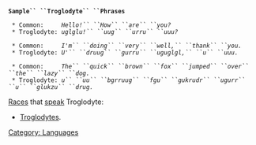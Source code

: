 **`Sample`` ``Troglodyte`` ``Phrases`**  
  
` * Common:     `*`Hello!`` ``How`` ``are`` ``you?`*  
` * Troglodyte: `*`uglglu!`` ``uug`` ``urru`` ``uuu?`*  
  
` * Common:     `*`I'm`` ``doing`` ``very`` ``well,`` ``thank`` ``you.`*  
` * Troglodyte: `*`U'`` ``druug`` ``gurru`` ``uguglgl,`` ``u`` ``uuu.`*  
  
` * Common:     `*`The`` ``quick`` ``brown`` ``fox`` ``jumped`` ``over`` ``the`` ``lazy`` ``dog.`*  
` * Troglodyte: `*`u`` ``uu`` ``bgrruug`` ``fgu`` ``gukrudr`` ``ugurr`` ``u`` ``glukzu`` ``drug.`*

[Races](:Category:_Races.md "wikilink") that
[speak](Speak.md "wikilink") Troglodyte:

-   [Troglodytes](Troglodytes.md "wikilink").

[Category: Languages](Category:_Languages "wikilink")
